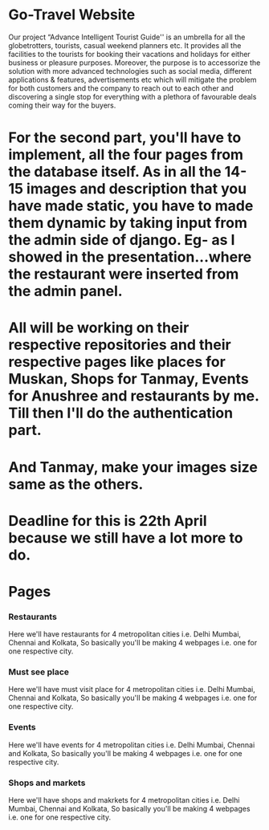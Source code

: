 # Go-Travel Website
Our project “Advance Intelligent Tourist Guide'' is an umbrella for all the globetrotters, tourists, casual weekend planners etc. It provides all the facilities to the tourists for booking their vacations and holidays for either business or pleasure purposes. Moreover, the purpose is to accessorize the solution with more advanced technologies such as social media, different applications & features, advertisements etc which will mitigate the problem for both customers and the company to reach out to each other and discovering a single stop for everything with a plethora of favourable deals coming their way for the buyers.


# For the second part, you'll have to implement, all the four pages from the database itself. As in all the 14-15 images and description that you have made static, you have to made them dynamic by taking input from the admin side of django. Eg- as I showed in the presentation...where the restaurant were inserted from the admin panel.
# All will be working on their respective repositories and their respective pages like places for Muskan, Shops for Tanmay, Events for Anushree and restaurants by me. Till then I'll do the authentication part. 

# And Tanmay, make your images size same as the others.

# Deadline for this is 22th April because we still have a lot more to do.

# Pages 
### Restaurants
Here we'll have restaurants for 4 metropolitan cities i.e. Delhi Mumbai, Chennai and Kolkata, So basically you'll be making 4 webpages i.e. one for one respective city.
### Must see place
Here we'll have must visit place for 4 metropolitan cities i.e. Delhi Mumbai, Chennai and Kolkata, So basically you'll be making 4 webpages i.e. one for one respective city.
### Events
Here we'll have events for 4 metropolitan cities i.e. Delhi Mumbai, Chennai and Kolkata, So basically you'll be making 4 webpages i.e. one for one respective city.
### Shops and markets
Here we'll have shops and makrkets for 4 metropolitan cities i.e. Delhi Mumbai, Chennai and Kolkata, So basically you'll be making 4 webpages i.e. one for one respective city.


